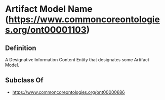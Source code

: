 # Artifact Model Name (https://www.commoncoreontologies.org/ont00001103)

## Definition
A Designative Information Content Entity that designates some Artifact Model.

## Subclass Of
- https://www.commoncoreontologies.org/ont00000686

